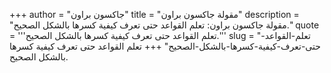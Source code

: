 +++
author = "جاكسون براون"
title = "مقولة جاكسون براون"
description = "مقولة جاكسون براون: تعلم القواعد حتى تعرف كيفية كسرها بالشكل الصحيح."
quote = '''تعلم القواعد حتى تعرف كيفية كسرها بالشكل الصحيح.''' 
slug = "تعلم-القواعد-حتى-تعرف-كيفية-كسرها-بالشكل-الصحيح"
+++
تعلم القواعد حتى تعرف كيفية كسرها بالشكل الصحيح.
